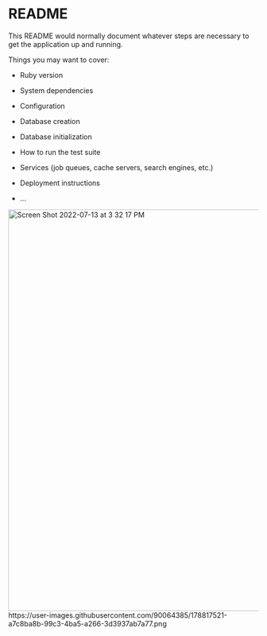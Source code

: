 # README

This README would normally document whatever steps are necessary to get the
application up and running.

Things you may want to cover:

* Ruby version

* System dependencies

* Configuration

* Database creation

* Database initialization

* How to run the test suite

* Services (job queues, cache servers, search engines, etc.)

* Deployment instructions

* ...
<img width="808" alt="Screen Shot 2022-07-13 at 3 32 17 PM" src="https://user-images.githubusercontent.com/90064385/178817495-ece6b005-8134-4d40-a55f-9351353845c2.png">
https://user-images.githubusercontent.com/90064385/178817521-a7c8ba8b-99c3-4ba5-a266-3d3937ab7a77.png

